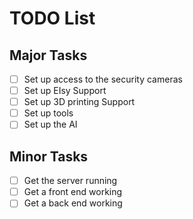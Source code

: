 # TODO List

## Major Tasks
- [ ] Set up access to the security cameras
- [ ] Set up EIsy Support
- [ ] Set up 3D printing Support
- [ ] Set up tools
- [ ] Set up the AI

## Minor Tasks
- [ ] Get the server running
- [ ] Get a front end working
- [ ] Get a back end working
